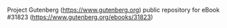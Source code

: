 Project Gutenberg (https://www.gutenberg.org) public repository for eBook #31823 (https://www.gutenberg.org/ebooks/31823)
